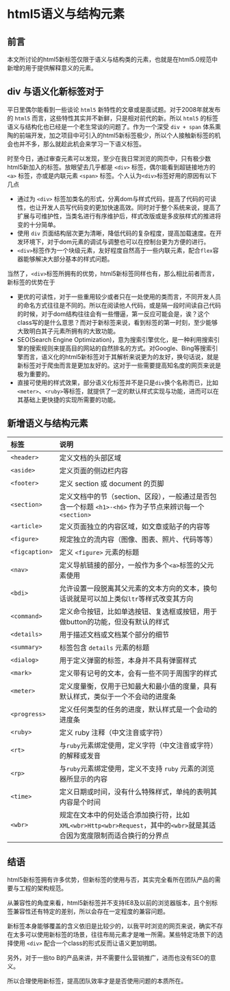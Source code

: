 # html5语义与结构元素

## 前言

本文所讨论的html5新标签仅限于语义与结构类的元素，也就是在html5.0规范中新增的用于提供解释意义的元素。

## div 与语义化新标签对于

平日里偶尔能看到一些谈论 `html5` 新特性的文章或是面试题。对于2008年就发布的 `html5` 而言，这些特性其实并不新鲜，只是相对前代的新。所以 `html5` 的标签语义与结构化也已经是一个老生常谈的问题了。作为一个深受 `div + span` 体系熏陶的前端开发，加之项目中可引入的html5新标签极少，所以个人接触新标签的机会也并不多，那么就趁此机会来学习一下语义标签。

时至今日，通过审查元素可以发现，至少在我日常浏览的网页中，只有极少数html5新加入的标签。放眼望去几乎都是 `<div>` 标签，偶尔能看到超链接地方的 `<a>` 标签，亦或是内联元素 `<span>` 标签。个人认为`<div>`标签好用的原因有以下几点

* 通过为 `<div>` 标签加类名的形式，分离dom与样式代码，提高了代码的可读性，也让开发人员写代码变的更加快速高效。同时对于整个系统来说，提高了扩展与可维护性，当类名进行有序维护后，样式改版或是多皮肤样式的推进将变的十分简单。
* 使用 `div` 页面结构层次更为清晰，降低代码的复杂程度，提高加载速度。在开发环境下，对于dom元素的调试与调整也可以在控制台更为方便的进行。
* `<div>`标签作为一个块级元素，友好程度自然高于一些内联元素，配合`flex`容器能够解决大部分基本的样式问题。

当然了，`<div>`标签所拥有的优势，html5新标签同样也有，那么相比前者而言，新标签的优势在于

* 更优的可读性，对于一些重用较少或者只在一处使用的类而言，不同开发人员的命名方式往往是不同的。所以在阅读他人代码，或是隔一段时间读自己代码的时候，对于dom结构往往会有一些懵逼，第一反应可能会是，诶？这个class写的是什么意思？而对于新标签来说，看到标签的第一时刻，至少能够大致明白其子元素所拥有的大致功能。
* SEO\(Search Engine Optimization\)，意为搜索引擎优化，是一种利用搜索引擎的搜索规则来提高目的网站的自然排名的方式。对Google、Bing等搜索引擎而言，语义化的html5新标签对于其解析来说更为的友好，换句话说，就是新标签对于爬虫而言是更加友好的。这对于一些需要提高知名度的网页来说是极为重要的。
* 直接可使用的样式效果，部分语义化标签并不是只是`div`换个名称而已，比如`<meter>`、`<ruby>`等标签，就提供了一定的默认样式实现与功能，进而可以在其基础上更快捷的实现所需要的功能。

## 新增语义与结构元素

| 标签 | 说明 |
| :--- | :--- |
| `<header>` | 定义文档的头部区域 |
| `<aside>` | 定义页面的侧边栏内容 |
| `<footer>` | 定义 section 或 document 的页脚 |
| `<section>` | 定义文档中的节（section、区段），一般通过是否包含一个标题 `<h1>-<h6>` 作为子节点来辨识每一个`<section>` |
| `<article>` | 定义页面独立的内容区域，如文章或贴子的内容等 |
| `<figure>` | 规定独立的流内容（图像、图表、照片、代码等等） |
| `<figcaption>` | 定义 `<figure>` 元素的标题 |
| `<nav>` | 定义导航链接的部分，一般作为多个`<a>`标签的父元素使用 |
| `<bdi>` | 允许设置一段脱离其父元素的文本方向的文本，换句话说就是可以加上类似`ltr`等样式改变其方向 |
| `<command>` | 定义命令按钮，比如单选按钮、复选框或按钮，用于做button的功能，但没有默认的样式 |
| `<details>` | 用于描述文档或文档某个部分的细节 |
| `<summary>` | 标签包含 `details` 元素的标题 |
| `<dialog>` | 用于定义弹窗的标签，本身并不具有弹窗样式 |
| `<mark>` | 定义带有记号的文本，会有一些不同于周围字的样式 |
| `<meter>` | 定义度量衡，仅用于已知最大和最小值的度量，具有默认样式，类似于一个不会动的进度条 |
| `<progress>` | 定义任何类型的任务的进度，默认样式是一个会动的进度条 |
| `<ruby>` | 定义 ruby 注释（中文注音或字符） |
| `<rt>` | 与`ruby`元素绑定使用，定义字符（中文注音或字符）的解释或发音 |
| `<rp>` | 与`ruby`元素绑定使用，定义不支持 `ruby` 元素的浏览器所显示的内容 |
| `<time>` | 定义日期或时间，没有什么特殊样式，单纯的表明其内容是个时间 |
| `<wbr>` | 规定在文本中的何处适合添加换行符，比如`XML<wbr>Http<wbr>Request`，其中的`<wbr>`就是其适合因为宽度限制而适合换行的分界点 |

## 结语

html5新标签拥有许多优势，但新标签的使用与否，其实完全看所在团队产品的需要与工程的架构规范。

从兼容性的角度来看，html5新标签并不支持IE8及以前的浏览器版本，且个别标签兼容性还有特定的差别，所以会存在一定程度的兼容问题。

新标签本身能够覆盖的含义依旧是比较少的，以我平时浏览的网页来说，确实不存在太多可以使用新标签的场景，往往布局元素才是唯一所需。某些特定场景下的选择使用 `<div>` 配合一个class的形式反而让语义更加明朗。

另外，对于一些to B的产品来讲，并不需要什么营销推广，进而也没有SEO的意义。

所以合理使用新标签，提高团队效率才是是否使用问题的本质所在。

